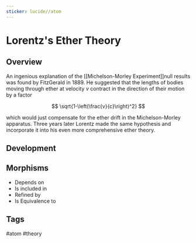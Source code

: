 ```yaml
---
sticker: lucide//atom
---
```

# Lorentz's Ether Theory
## Overview
An ingenious explanation of the [[Michelson-Morley Experiment]]null results was found by FitzGerald in 1889. He suggested that the lengths of bodies moving through ether at velocity $v$ contract in the direction of their motion by a factor 

$$
\sqrt{1-\left(\frac{v}{c}\right)^2}
$$

which would just compensate for the ether drift in the Michelson-Morley apparatus. Three years later Lorentz made the same hypothesis and incorporate it into his even more comprehensive ether theory.
## Development



## Morphisms
- Depends on
- Is included in
- Refined by
- Is Equivalence to

## Tags
#atom #theory 